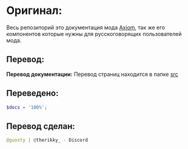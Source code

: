 # Оригинал:
Весь репозиторий это документация мода [Axiom](https://github.com/Moulberry/AxiomDocumentation), так же его компонентов которые нужны для русскоговорящих пользователей мода.

## Перевод:
**Перевод документации:**
Перевод страниц находится в папке [src](https://github.com/therikky/translation-axiom/tree/master/src) 

## Переведено:
```php
$docs = '100%';
```

## Перевод сделан:
```py
@guosty | @therikky_ - Discord
```
